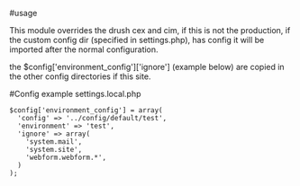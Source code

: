 
#usage

This module overrides the drush cex and cim, if this is not the production,
if the custom config dir (specified in settings.php), has config it will be
imported after the normal configuration. 

the $config['environment_config']['ignore'] (example below) are copied in 
the other config directories if this site.

#Config example settings.local.php

```
$config['environment_config'] = array(
  'config' => '../config/default/test',
  'environment' => 'test',
  'ignore' => array(
    'system.mail',
    'system.site',
    'webform.webform.*',
  )
);
```
